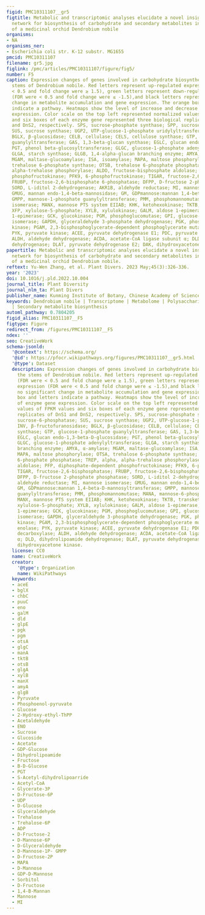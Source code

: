 ```yaml
---
figid: PMC10311107__gr5
figtitle: Metabolic and transcriptomic analyses elucidate a novel insight into the
  network for biosynthesis of carbohydrate and secondary metabolites in the stems
  of a medicinal orchid Dendrobium nobile
organisms:
- NA
organisms_ner:
- Escherichia coli str. K-12 substr. MG1655
pmcid: PMC10311107
filename: gr5.jpg
figlink: /pmc/articles/PMC10311107/figure/fig5/
number: F5
caption: Expression changes of genes involved in carbohydrate biosynthesis in the
  stems of Dendrobium nobile. Red letters represent up-regulated expression (FDR were
  < 0.5 and fold change were ≥ 1.5), green letters represent down-regulated expression
  (FDR were < 0.5 and fold change were ≤ -1.5),and black letters represent no significant
  change in metabolite accumulation and gene expression. The orange box and letters
  indicate a pathway. Heatmaps show the level of increase and decrease of enzyme gene
  expression. Color scale on the top left represented normalized values of FPKM values
  and six boxes of each enzyme gene represented three biological replicates of DnS1
  and DnS2, respectively. SPS, sucrose-phosphate synthase; SPP, sucrose-6-phosphatase;
  SUS, sucrose synthase; UGP2, UTP-glucose-1-phosphate uridylyltransferase; INV, β-fructofuranosidase;
  BGLX, β-glucosidase; CELB, cellulase; CELS, cellulose synthase; GTP, glucose-1-phosphate
  guanylyltransferase; GAS, 1,3-beta-glucan synthase; EGLC, glucan endo-1,3-beta-D-glucosidase;
  PGT, phenol beta-glucosyltransferase; GLGC, glucose-1-phosphate adenylyltransferase;
  GLGA, starch synthase; GLGB, 1,4-alpha-glucan branching enzyme; AMYA, α-amylase;
  MGAM, maltase-glucoamylase; ISA, isoamylase; MAPA, maltose phosphorylase; OTSA,
  trehalose 6-phosphate synthase; OTSB, trehalose 6-phosphate phosphatase; TREP, alpha,
  alpha-trehalose phosphorylase; ALDO, fructose-bisphosphate aldolase; PFP, diphosphate-dependent
  phosphofructokinase; PFK9, 6-phosphofructokinase; TIGAR, fructose-2,6-bisphosphatase;
  FRUBP, fructose-2,6-bisphosphate 6-phosphatase; DFPP, D-fructose 2-phosphate phosphatase;
  SORD, L-iditol 2-dehydrogenase; AKR1B, aldehyde reductase; MI, mannose isomerase;
  GMUG, mannan endo-1,4-beta-mannosidase; GM, GDPmannose:mannan 1,4-beta-D-mannosyltransferase;
  GMPP, mannose-1-phosphate guanylyltransferase; PMM, phosphomannomutase; MANA, mannose-6-phosphate
  isomerase; MANX, mannose PTS system EIIAB; KHK, ketohexokinase; TKTB, transketolase;
  XFP, xylulose-5-phosphate; XYLB, xylulokinase; GALM, aldose 1-epimerase; GLPE, glucose-6-phosphate
  1-epimerase; GCK, glucokinase; PGM, phosphoglucomutase; GPI, glucose-6-phosphate
  isomerase; GAPDH, glyceraldehyde 3-phosphate dehydrogenase; PGK, phosphoglycerate
  kinase; PGAM, 2,3-bisphosphoglycerate-dependent phosphoglycerate mutase; ENO, enolase;
  PYK, pyruvate kinase; ACEE, pyruvate dehydrogenase E1; PDC, pyruvate decarboxylase;
  ALDH, aldehyde dehydrogenase; ACDA, acetate-CoA ligase subunit α; DLD, dihydrolipoamide
  dehydrogenase; DLAT, pyruvate dehydrogenase E2; DAK, dihydroxyacetone kinase.
papertitle: Metabolic and transcriptomic analyses elucidate a novel insight into the
  network for biosynthesis of carbohydrate and secondary metabolites in the stems
  of a medicinal orchid Dendrobium nobile.
reftext: Yu-Wen Zhang, et al. Plant Divers. 2023 May;45(3):326-336.
year: '2023'
doi: 10.1016/j.pld.2022.10.004
journal_title: Plant Diversity
journal_nlm_ta: Plant Divers
publisher_name: Kunming Institute of Botany, Chinese Academy of Sciences
keywords: Dendrobium nobile | Transcriptome | Metabolome | Polysaccharides | Alkaloids
  | Secondary metabolite biosynthesis
automl_pathway: 0.7804205
figid_alias: PMC10311107__F5
figtype: Figure
redirect_from: /figures/PMC10311107__F5
ndex: ''
seo: CreativeWork
schema-jsonld:
  '@context': https://schema.org/
  '@id': https://pfocr.wikipathways.org/figures/PMC10311107__gr5.html
  '@type': Dataset
  description: Expression changes of genes involved in carbohydrate biosynthesis in
    the stems of Dendrobium nobile. Red letters represent up-regulated expression
    (FDR were < 0.5 and fold change were ≥ 1.5), green letters represent down-regulated
    expression (FDR were < 0.5 and fold change were ≤ -1.5),and black letters represent
    no significant change in metabolite accumulation and gene expression. The orange
    box and letters indicate a pathway. Heatmaps show the level of increase and decrease
    of enzyme gene expression. Color scale on the top left represented normalized
    values of FPKM values and six boxes of each enzyme gene represented three biological
    replicates of DnS1 and DnS2, respectively. SPS, sucrose-phosphate synthase; SPP,
    sucrose-6-phosphatase; SUS, sucrose synthase; UGP2, UTP-glucose-1-phosphate uridylyltransferase;
    INV, β-fructofuranosidase; BGLX, β-glucosidase; CELB, cellulase; CELS, cellulose
    synthase; GTP, glucose-1-phosphate guanylyltransferase; GAS, 1,3-beta-glucan synthase;
    EGLC, glucan endo-1,3-beta-D-glucosidase; PGT, phenol beta-glucosyltransferase;
    GLGC, glucose-1-phosphate adenylyltransferase; GLGA, starch synthase; GLGB, 1,4-alpha-glucan
    branching enzyme; AMYA, α-amylase; MGAM, maltase-glucoamylase; ISA, isoamylase;
    MAPA, maltose phosphorylase; OTSA, trehalose 6-phosphate synthase; OTSB, trehalose
    6-phosphate phosphatase; TREP, alpha, alpha-trehalose phosphorylase; ALDO, fructose-bisphosphate
    aldolase; PFP, diphosphate-dependent phosphofructokinase; PFK9, 6-phosphofructokinase;
    TIGAR, fructose-2,6-bisphosphatase; FRUBP, fructose-2,6-bisphosphate 6-phosphatase;
    DFPP, D-fructose 2-phosphate phosphatase; SORD, L-iditol 2-dehydrogenase; AKR1B,
    aldehyde reductase; MI, mannose isomerase; GMUG, mannan endo-1,4-beta-mannosidase;
    GM, GDPmannose:mannan 1,4-beta-D-mannosyltransferase; GMPP, mannose-1-phosphate
    guanylyltransferase; PMM, phosphomannomutase; MANA, mannose-6-phosphate isomerase;
    MANX, mannose PTS system EIIAB; KHK, ketohexokinase; TKTB, transketolase; XFP,
    xylulose-5-phosphate; XYLB, xylulokinase; GALM, aldose 1-epimerase; GLPE, glucose-6-phosphate
    1-epimerase; GCK, glucokinase; PGM, phosphoglucomutase; GPI, glucose-6-phosphate
    isomerase; GAPDH, glyceraldehyde 3-phosphate dehydrogenase; PGK, phosphoglycerate
    kinase; PGAM, 2,3-bisphosphoglycerate-dependent phosphoglycerate mutase; ENO,
    enolase; PYK, pyruvate kinase; ACEE, pyruvate dehydrogenase E1; PDC, pyruvate
    decarboxylase; ALDH, aldehyde dehydrogenase; ACDA, acetate-CoA ligase subunit
    α; DLD, dihydrolipoamide dehydrogenase; DLAT, pyruvate dehydrogenase E2; DAK,
    dihydroxyacetone kinase.
  license: CC0
  name: CreativeWork
  creator:
    '@type': Organization
    name: WikiPathways
  keywords:
  - aceE
  - bglX
  - chbC
  - puuC
  - eno
  - galM
  - dld
  - glpE
  - pgk
  - pgm
  - otsA
  - glgC
  - manA
  - tktB
  - otsB
  - glgA
  - xylB
  - manX
  - amyA
  - glgB
  - Pyruvate
  - Phosphoenol-pyruvate
  - Glucose
  - 2-Hydroxy-ethyl-ThPP
  - Acetaldehyde
  - ENO
  - Sucrose
  - Glucoside
  - Acetate
  - GDP-Glucose
  - Dihydrolipoamide
  - Fructose
  - B-D-Glucose
  - PGT
  - S-Acetyl-dihydrolipoarride
  - Acetyl-CoA
  - Glycerate-3P
  - D-Fructose-6P
  - UDP
  - D-Glucose
  - Glyceraldehyde
  - Trehalose
  - Trehalose-6P
  - ADP
  - D-Fructose-2
  - D-Mannose-6P
  - D-Glyceraldehyde
  - D-Mannose-1P- GMPP
  - D-Fructose-2P
  - MAPA
  - D-Mannose
  - GDP-D-Mannose
  - Sorbitol
  - D-Fructose
  - 1,4-B-Mannan
  - Mannose
  - MI
---
```

